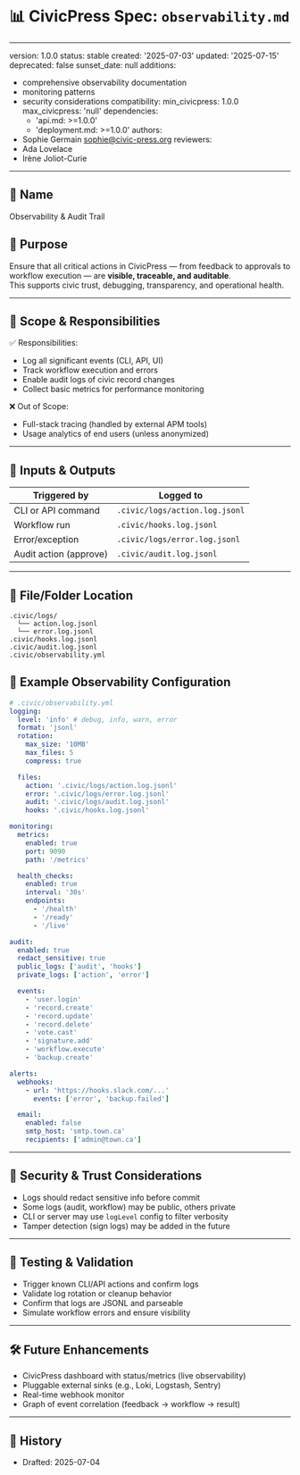 # 📊 CivicPress Spec: `observability.md`

---
version: 1.0.0
status: stable
created: '2025-07-03'
updated: '2025-07-15'
deprecated: false
sunset_date: null
additions:

- comprehensive observability documentation
- monitoring patterns
- security considerations
compatibility:
  min_civicpress: 1.0.0
  max_civicpress: 'null'
  dependencies:
  - 'api.md: >=1.0.0'
  - 'deployment.md: >=1.0.0'
authors:
- Sophie Germain <sophie@civic-press.org>
reviewers:
- Ada Lovelace
- Irène Joliot-Curie

---

## 📛 Name

Observability & Audit Trail

## 🎯 Purpose

Ensure that all critical actions in CivicPress — from feedback to approvals to
workflow execution — are **visible, traceable, and auditable**.  
This supports civic trust, debugging, transparency, and operational health.

---

## 🧩 Scope & Responsibilities

✅ Responsibilities:

- Log all significant events (CLI, API, UI)
- Track workflow execution and errors
- Enable audit logs of civic record changes
- Collect basic metrics for performance monitoring

❌ Out of Scope:

- Full-stack tracing (handled by external APM tools)
- Usage analytics of end users (unless anonymized)

---

## 🔗 Inputs & Outputs

| Triggered by           | Logged to                      |
| ---------------------- | ------------------------------ |
| CLI or API command     | `.civic/logs/action.log.jsonl` |
| Workflow run           | `.civic/hooks.log.jsonl`       |
| Error/exception        | `.civic/logs/error.log.jsonl`  |
| Audit action (approve) | `.civic/audit.log.jsonl`       |

---

## 📂 File/Folder Location

```
.civic/logs/
  └── action.log.jsonl
  └── error.log.jsonl
.civic/hooks.log.jsonl
.civic/audit.log.jsonl
.civic/observability.yml
```

## 📝 Example Observability Configuration

```yaml
# .civic/observability.yml
logging:
  level: 'info' # debug, info, warn, error
  format: 'jsonl'
  rotation:
    max_size: '10MB'
    max_files: 5
    compress: true

  files:
    action: '.civic/logs/action.log.jsonl'
    error: '.civic/logs/error.log.jsonl'
    audit: '.civic/logs/audit.log.jsonl'
    hooks: '.civic/hooks.log.jsonl'

monitoring:
  metrics:
    enabled: true
    port: 9090
    path: '/metrics'

  health_checks:
    enabled: true
    interval: '30s'
    endpoints:
      - '/health'
      - '/ready'
      - '/live'

audit:
  enabled: true
  redact_sensitive: true
  public_logs: ['audit', 'hooks']
  private_logs: ['action', 'error']

  events:
    - 'user.login'
    - 'record.create'
    - 'record.update'
    - 'record.delete'
    - 'vote.cast'
    - 'signature.add'
    - 'workflow.execute'
    - 'backup.create'

alerts:
  webhooks:
    - url: 'https://hooks.slack.com/...'
      events: ['error', 'backup.failed']

  email:
    enabled: false
    smtp_host: 'smtp.town.ca'
    recipients: ['admin@town.ca']
```

---

## 🔐 Security & Trust Considerations

- Logs should redact sensitive info before commit
- Some logs (audit, workflow) may be public, others private
- CLI or server may use `logLevel` config to filter verbosity
- Tamper detection (sign logs) may be added in the future

---

## 🧪 Testing & Validation

- Trigger known CLI/API actions and confirm logs
- Validate log rotation or cleanup behavior
- Confirm that logs are JSONL and parseable
- Simulate workflow errors and ensure visibility

---

## 🛠️ Future Enhancements

- CivicPress dashboard with status/metrics (live observability)
- Pluggable external sinks (e.g., Loki, Logstash, Sentry)
- Real-time webhook monitor
- Graph of event correlation (feedback → workflow → result)

---

## 📅 History

- Drafted: 2025-07-04
